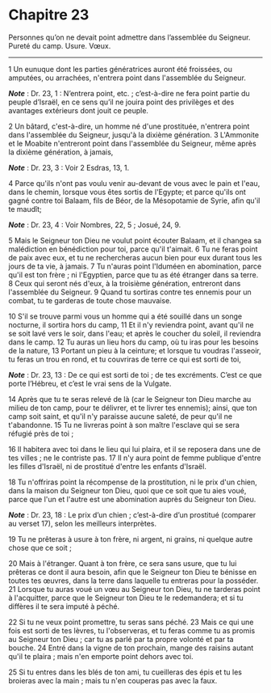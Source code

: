# Chapitre 23

Personnes qu’on ne devait point admettre dans l’assemblée du Seigneur.
Pureté du camp.
Usure.
Vœux.

***

1 Un eunuque dont les parties génératrices auront été froissées, ou amputées, ou arrachées, n'entrera point dans l'assemblée du Seigneur.

***Note*** :  Dr. 23, 1 : N’entrera point, etc. ; c’est-à-dire ne fera point partie du peuple d’Israël, en ce sens qu’il ne jouira point des privilèges et des avantages extérieurs dont jouit ce peuple.


2 Un bâtard, c'est-à-dire, un homme né d'une prostituée, n'entrera point dans l'assemblée du Seigneur, jusqu'à la dixième génération. 3 L'Ammonite et le Moabite n'entreront point dans l'assemblée du Seigneur, même après la dixième génération, à jamais,

***Note*** :  Dr. 23, 3 : Voir 2 Esdras, 13, 1.

4 Parce qu'ils n'ont pas voulu venir au-devant de vous avec le pain et l'eau, dans le chemin, lorsque vous êtes sortis de l'Egypte; et parce qu'ils ont gagné contre toi Balaam, fils de Béor, de la Mésopotamie de Syrie, afin qu'il te maudît;

***Note*** :  Dr. 23, 4 : Voir Nombres, 22, 5 ; Josué, 24, 9.

5 Mais le Seigneur ton Dieu ne voulut point écouter Balaam, et il changea sa malédiction en bénédiction pour toi, parce qu'il t'aimait. 6 Tu ne feras point de paix avec eux, et tu ne rechercheras aucun bien pour eux durant tous les jours de ta vie, à jamais. 7 Tu n'auras point l'Iduméen en abomination, parce qu'il est ton frère ; ni l'Egyptien, parce que tu as été étranger dans sa terre. 8 Ceux qui seront nés d'eux, à la troisième génération, entreront dans l'assemblée du Seigneur. 9 Quand tu sortiras contre tes ennemis pour un combat, tu te garderas de toute chose mauvaise.


10 S'il se trouve parmi vous un homme qui a été souillé dans un songe nocturne, il sortira hors du camp, 11 Et il n'y reviendra point, avant qu'il ne se soit lavé vers le soir, dans l'eau; et après le coucher du soleil, il reviendra dans le camp. 12 Tu auras un lieu hors du camp, où tu iras pour les besoins de la nature, 13 Portant un pieu à la ceinture; et lorsque tu voudras l'asseoir, tu feras un trou en rond, et tu couvriras de terre ce qui est sorti de toi,

***Note*** :  Dr. 23, 13 : De ce qui est sorti de toi ; de tes excréments. C’est ce que porte l’Hébreu, et c’est le vrai sens de la Vulgate.

14 Après que tu te seras relevé de là (car le Seigneur ton Dieu marche au milieu de ton camp, pour te délivrer, et te livrer tes ennemis); ainsi, que ton camp soit saint, et qu'il n'y paraisse aucune saleté, de peur qu'il ne t'abandonne. 15 Tu ne livreras point à son maître l'esclave qui se sera réfugié près de toi ;


16 Il habitera avec toi dans le lieu qui lui plaira, et il se reposera dans une de tes villes ; ne le contriste pas. 17 Il n'y aura point de femme publique d'entre les filles d'Israël, ni de prostitué d'entre les enfants d'Israël.


18 Tu n'offriras point la récompense de la prostitution, ni le prix d'un chien, dans la maison du Seigneur ton Dieu, quoi que ce soit que tu aies voué, parce que l'un et l'autre est une abomination auprès du Seigneur ton Dieu.

***Note*** :  Dr. 23, 18 : Le prix d’un chien ; c’est-à-dire d’un prostitué (comparer au verset 17), selon les meilleurs interprètes.

19 Tu ne prêteras à usure à ton frère, ni argent, ni grains, ni quelque autre chose que ce soit ;


20 Mais à l'étranger. Quant à ton frère, ce sera sans usure, que tu lui prêteras ce dont il aura besoin, afin que le Seigneur ton Dieu te bénisse en toutes tes œuvres, dans la terre dans laquelle tu entreras pour la posséder. 21 Lorsque tu auras voué un vœu au Seigneur ton Dieu, tu ne tarderas point à l'acquitter, parce que le Seigneur ton Dieu te le redemandera; et si tu diffères il te sera imputé à péché.


22 Si tu ne veux point promettre, tu seras sans péché. 23 Mais ce qui une fois est sorti de tes lèvres, tu l'observeras, et tu feras comme tu as promis au Seigneur ton Dieu ; car tu as parlé par ta propre volonté et par ta bouche. 24 Entré dans la vigne de ton prochain, mange des raisins autant qu'il te plaira ; mais n'en emporte point dehors avec toi.


25 Si tu entres dans les blés de ton ami, tu cueilleras des épis et tu les broieras avec la main ; mais tu n'en couperas pas avec la faux.

